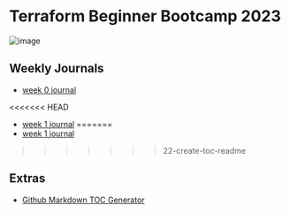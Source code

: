 # Terraform Beginner Bootcamp 2023

![image](https://github.com/coffiat/terraform-beginner-bootcamp-2023/assets/107901990/db47e855-97ab-449b-885d-bc610917e51d)

## Weekly Journals

- [week 0 journal](journal/week0.md)

<<<<<<< HEAD

- [week 1 journal](journal/week1.md)
=======
- [week 1 journal](journal/week1.md)

>>>>>>> 22-create-toc-readme

## Extras

- [Github Markdown TOC Generator](https://ecotrust-canada.github.io/markdown-toc/)
